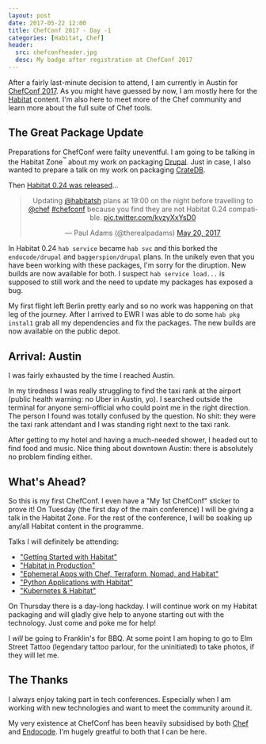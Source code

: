 ```yaml
---
layout: post
date: 2017-05-22 12:00
title: ChefConf 2017 - Day -1
categories: [Habitat, Chef]
header:
  src: chefconfheader.jpg
  desc: My badge after registration at ChefConf 2017
---
```

After a fairly last-minute decision to attend, I am currently in
Austin for [ChefConf 2017](https://chefconf.chef.io/2017). As you
might have guessed by now, I am mostly here for the
[Habitat](https://habitat.sh) content. I'm also here to meet more of
the Chef community and learn more about the full suite of Chef tools.

## The Great Package Update

Preparations for ChefConf were failty uneventful. I am going to be
talking in the Habitat Zone<sup>&trade;</sup> about my work on
packaging [Drupal](https://www.drupal.org). Just in case, I also
wanted to prepare a talk on my work on packaging
[CrateDB](https://crate.io).

Then [Habitat 0.24 was released](https://forums.habitat.sh/t/habitat-0-24-0-released/334)...

<center>
<blockquote class="twitter-tweet" data-lang="en"><p lang="en" dir="ltr">Updating <a href="https://twitter.com/habitatsh">@habitatsh</a> plans at 19:00 on the night before travelling to <a href="https://twitter.com/chef">@chef</a> <a href="https://twitter.com/hashtag/chefconf?src=hash">#chefconf</a> because you find they are not Habitat 0.24 compatible. <a href="https://t.co/kvzyXxYsD0">pic.twitter.com/kvzyXxYsD0</a></p>&mdash; Paul Adams (@therealpadams) <a href="https://twitter.com/therealpadams/status/865979012300111872">May 20, 2017</a></blockquote>
<script async src="//platform.twitter.com/widgets.js" charset="utf-8"></script></center>

In Habitat 0.24 `hab service` became `hab svc` and this borked the
`endocode/drupal` and `baggerspion/drupal` plans. In the unikely even
that you have been working with these packages, I'm sorry for the
diruption. New builds are now available for both. I suspect `hab
service load...` is supposed to still work and the need to update my
packages has exposed a bug.

My first flight left Berlin pretty early and so no work was happening
on that leg of the journey. After I arrived to EWR I was able to do
some `hab pkg instal1` grab all my dependencies and fix the
packages. The new builds are now available on the public depot.

## Arrival: Austin

I was fairly exhausted by the time I reached Austin.

In my tiredness I was really struggling to find the taxi rank at the
airport (public health warning: no Uber in Austin, yo). I searched
outside the terminal for anyone semi-official who could point me in
the right direction. The person I found was totally confused by the
question. No shit: they were the taxi rank attendant and I was
standing right next to the taxi rank.

After getting to my hotel and having a much-needed shower, I headed
out to find food and music. Nice thing about downtown Austin: there is
absolutely no problem finding either.

## What's Ahead?

So this is my first ChefConf. I even have a "My 1st ChefConf" sticker
to prove it! On Tuesday (the first day of the main conference) I will
be giving a talk in the Habitat Zone. For the rest of the conference,
I will be soaking up any/all Habitat content in the programme.

Talks I will definitely be attending:

- ["Getting Started with Habitat"](https://guidebook.com/guide/89460/event/15817761/)
- ["Habitat in Production"](https://guidebook.com/guide/89460/event/15817761/)
- ["Ephemeral Apps with Chef, Terraform, Nomad, and Habitat"](https://guidebook.com/guide/89460/event/15476612/)
- ["Python Applications with Habitat"](https://guidebook.com/guide/89460/event/15476612/)
- ["Kubernetes & Habitat"](https://guidebook.com/guide/89460/event/15476612/)

On Thursday there is a day-long hackday. I will continue work on my
Habitat packaging and will gladly give help to anyone starting out
with the technology. Just come and poke me for help!

I _will_ be going to Franklin's for BBQ. At some point I am hoping to
go to Elm Street Tattoo (legendary tattoo parlour, for the
uninitiated) to take photos, if they will let me.

## The Thanks

I always enjoy taking part in tech conferences. Especially when I am
working with new technologies and want to meet the community around
it.

My very existence at ChefConf has been heavily subsidised by both
[Chef](https://www.chef.io) and [Endocode](https://endocode.com). I'm
hugely greatful to both that I can be here.